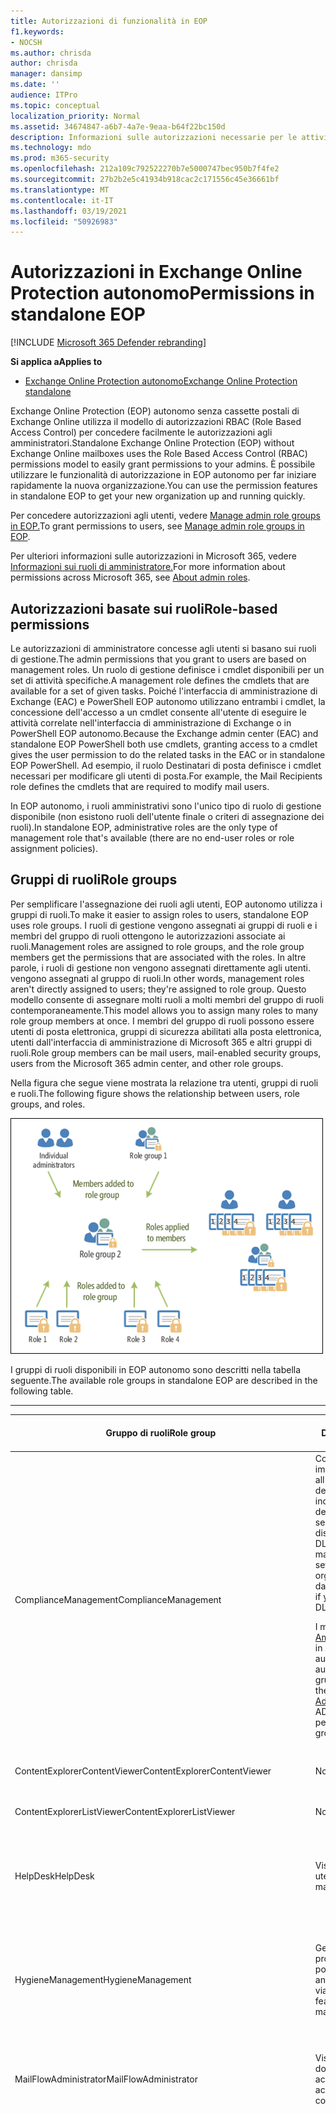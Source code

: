 ```yaml
---
title: Autorizzazioni di funzionalità in EOP
f1.keywords:
- NOCSH
ms.author: chrisda
author: chrisda
manager: dansimp
ms.date: ''
audience: ITPro
ms.topic: conceptual
localization_priority: Normal
ms.assetid: 34674847-a6b7-4a7e-9eaa-b64f22bc150d
description: Informazioni sulle autorizzazioni necessarie per le attività in Exchange Online Protection autonomo
ms.technology: mdo
ms.prod: m365-security
ms.openlocfilehash: 212a109c792522270b7e5000747bec950b7f4fe2
ms.sourcegitcommit: 27b2b2e5c41934b918cac2c171556c45e36661bf
ms.translationtype: MT
ms.contentlocale: it-IT
ms.lasthandoff: 03/19/2021
ms.locfileid: "50926983"
---
```

# <a name="permissions-in-standalone-eop"></a><span data-ttu-id="bf0dd-103">Autorizzazioni in Exchange Online Protection autonomo</span><span class="sxs-lookup"><span data-stu-id="bf0dd-103">Permissions in standalone EOP</span></span>

[!INCLUDE [Microsoft 365 Defender rebranding](../includes/microsoft-defender-for-office.md)]

<span data-ttu-id="bf0dd-104">**Si applica a**</span><span class="sxs-lookup"><span data-stu-id="bf0dd-104">**Applies to**</span></span>
-  [<span data-ttu-id="bf0dd-105">Exchange Online Protection autonomo</span><span class="sxs-lookup"><span data-stu-id="bf0dd-105">Exchange Online Protection standalone</span></span>](exchange-online-protection-overview.md)

<span data-ttu-id="bf0dd-106">Exchange Online Protection (EOP) autonomo senza cassette postali di Exchange Online utilizza il modello di autorizzazioni RBAC (Role Based Access Control) per concedere facilmente le autorizzazioni agli amministratori.</span><span class="sxs-lookup"><span data-stu-id="bf0dd-106">Standalone Exchange Online Protection (EOP) without Exchange Online mailboxes uses the Role Based Access Control (RBAC) permissions model to easily grant permissions to your admins.</span></span> <span data-ttu-id="bf0dd-107">È possibile utilizzare le funzionalità di autorizzazione in EOP autonomo per far iniziare rapidamente la nuova organizzazione.</span><span class="sxs-lookup"><span data-stu-id="bf0dd-107">You can use the permission features in standalone EOP to get your new organization up and running quickly.</span></span>

<span data-ttu-id="bf0dd-108">Per concedere autorizzazioni agli utenti, vedere [Manage admin role groups in EOP.](manage-admin-role-group-permissions-in-eop.md)</span><span class="sxs-lookup"><span data-stu-id="bf0dd-108">To grant permissions to users, see [Manage admin role groups in EOP](manage-admin-role-group-permissions-in-eop.md).</span></span>

<span data-ttu-id="bf0dd-109">Per ulteriori informazioni sulle autorizzazioni in Microsoft 365, vedere [Informazioni sui ruoli di amministratore.](../../admin/add-users/about-admin-roles.md)</span><span class="sxs-lookup"><span data-stu-id="bf0dd-109">For more information about permissions across Microsoft 365, see [About admin roles](../../admin/add-users/about-admin-roles.md).</span></span>

## <a name="role-based-permissions"></a><span data-ttu-id="bf0dd-110">Autorizzazioni basate sui ruoli</span><span class="sxs-lookup"><span data-stu-id="bf0dd-110">Role-based permissions</span></span>

<span data-ttu-id="bf0dd-111">Le autorizzazioni di amministratore concesse agli utenti si basano sui ruoli di gestione.</span><span class="sxs-lookup"><span data-stu-id="bf0dd-111">The admin permissions that you grant to users are based on management roles.</span></span> <span data-ttu-id="bf0dd-112">Un ruolo di gestione definisce i cmdlet disponibili per un set di attività specifiche.</span><span class="sxs-lookup"><span data-stu-id="bf0dd-112">A management role defines the cmdlets that are available for a set of given tasks.</span></span> <span data-ttu-id="bf0dd-113">Poiché l'interfaccia di amministrazione di Exchange (EAC) e PowerShell EOP autonomo utilizzano entrambi i cmdlet, la concessione dell'accesso a un cmdlet consente all'utente di eseguire le attività correlate nell'interfaccia di amministrazione di Exchange o in PowerShell EOP autonomo.</span><span class="sxs-lookup"><span data-stu-id="bf0dd-113">Because the Exchange admin center (EAC) and standalone EOP PowerShell both use cmdlets, granting access to a cmdlet gives the user permission to do the related tasks in the EAC or in standalone EOP PowerShell.</span></span> <span data-ttu-id="bf0dd-114">Ad esempio, il ruolo Destinatari di posta definisce i cmdlet necessari per modificare gli utenti di posta.</span><span class="sxs-lookup"><span data-stu-id="bf0dd-114">For example, the Mail Recipients role defines the cmdlets that are required to modify mail users.</span></span>

<span data-ttu-id="bf0dd-115">In EOP autonomo, i ruoli amministrativi sono l'unico tipo di ruolo di gestione disponibile (non esistono ruoli dell'utente finale o criteri di assegnazione dei ruoli).</span><span class="sxs-lookup"><span data-stu-id="bf0dd-115">In standalone EOP, administrative roles are the only type of management role that's available (there are no end-user roles or role assignment policies).</span></span>

## <a name="role-groups"></a><span data-ttu-id="bf0dd-116">Gruppi di ruoli</span><span class="sxs-lookup"><span data-stu-id="bf0dd-116">Role groups</span></span>

<span data-ttu-id="bf0dd-117">Per semplificare l'assegnazione dei ruoli agli utenti, EOP autonomo utilizza i gruppi di ruoli.</span><span class="sxs-lookup"><span data-stu-id="bf0dd-117">To make it easier to assign roles to users, standalone EOP uses role groups.</span></span> <span data-ttu-id="bf0dd-118">I ruoli di gestione vengono assegnati ai gruppi di ruoli e i membri del gruppo di ruoli ottengono le autorizzazioni associate ai ruoli.</span><span class="sxs-lookup"><span data-stu-id="bf0dd-118">Management roles are assigned to role groups, and the role group members get the permissions that are associated with the roles.</span></span> <span data-ttu-id="bf0dd-119">In altre parole, i ruoli di gestione non vengono assegnati direttamente agli utenti. vengono assegnati al gruppo di ruoli.</span><span class="sxs-lookup"><span data-stu-id="bf0dd-119">In other words, management roles aren't directly assigned to users; they're assigned to role group.</span></span> <span data-ttu-id="bf0dd-120">Questo modello consente di assegnare molti ruoli a molti membri del gruppo di ruoli contemporaneamente.</span><span class="sxs-lookup"><span data-stu-id="bf0dd-120">This model allows you to assign many roles to many role group members at once.</span></span> <span data-ttu-id="bf0dd-121">I membri del gruppo di ruoli possono essere utenti di posta elettronica, gruppi di sicurezza abilitati alla posta elettronica, utenti dall'interfaccia di amministrazione di Microsoft 365 e altri gruppi di ruoli.</span><span class="sxs-lookup"><span data-stu-id="bf0dd-121">Role group members can be mail users, mail-enabled security groups, users from the Microsoft 365 admin center, and other role groups.</span></span>

<span data-ttu-id="bf0dd-122">Nella figura che segue viene mostrata la relazione tra utenti, gruppi di ruoli e ruoli.</span><span class="sxs-lookup"><span data-stu-id="bf0dd-122">The following figure shows the relationship between users, role groups, and roles.</span></span>

![Ruolo, gruppo di ruoli e relazione dei membri](../../media/ITPro_Security_RBAC_EXO_SimplifiedRoleGroupRelationship.png)

<span data-ttu-id="bf0dd-124">I gruppi di ruoli disponibili in EOP autonomo sono descritti nella tabella seguente.</span><span class="sxs-lookup"><span data-stu-id="bf0dd-124">The available role groups in standalone EOP are described in the following table.</span></span>

****

|<span data-ttu-id="bf0dd-125">Gruppo di ruoli</span><span class="sxs-lookup"><span data-stu-id="bf0dd-125">Role group</span></span>|<span data-ttu-id="bf0dd-126">Descrizione</span><span class="sxs-lookup"><span data-stu-id="bf0dd-126">Description</span></span>|<span data-ttu-id="bf0dd-127">Ruoli predefiniti assegnati</span><span class="sxs-lookup"><span data-stu-id="bf0dd-127">Default roles assigned</span></span>|
|---|---|---|
|<span data-ttu-id="bf0dd-128">ComplianceManagement</span><span class="sxs-lookup"><span data-stu-id="bf0dd-128">ComplianceManagement</span></span>|<span data-ttu-id="bf0dd-129">Configurare e gestire le impostazioni di conformità all'interno dell'organizzazione, inclusa la prevenzione della perdita dei dati (DLP) se la sottoscrizione dispone di funzionalità DLP.</span><span class="sxs-lookup"><span data-stu-id="bf0dd-129">Configure and manage compliance settings within the organization, including data loss prevention (DLP) if your subscription has DLP capabilities.</span></span> <p> <span data-ttu-id="bf0dd-130">I membri del [ruolo Amministratore conformità](/azure/active-directory/users-groups-roles/directory-assign-admin-roles#compliance-administrator) in Azure AD ottengono automaticamente le autorizzazioni di questo gruppo di ruoli.</span><span class="sxs-lookup"><span data-stu-id="bf0dd-130">Members of the [Compliance Administrator](/azure/active-directory/users-groups-roles/directory-assign-admin-roles#compliance-administrator) role in Azure AD automatically get the permissions of this role group.</span></span>|<span data-ttu-id="bf0dd-131">Registri di controllo</span><span class="sxs-lookup"><span data-stu-id="bf0dd-131">Audit Logs</span></span> <p> <span data-ttu-id="bf0dd-132">Amministrazione conformità</span><span class="sxs-lookup"><span data-stu-id="bf0dd-132">Compliance Administration</span></span> <p> <span data-ttu-id="bf0dd-133">Information Rights Management</span><span class="sxs-lookup"><span data-stu-id="bf0dd-133">Information Rights Management</span></span> <p> <span data-ttu-id="bf0dd-134">Gestione della conservazione</span><span class="sxs-lookup"><span data-stu-id="bf0dd-134">Retention Management</span></span> <p> <span data-ttu-id="bf0dd-135">View-Only di controllo</span><span class="sxs-lookup"><span data-stu-id="bf0dd-135">View-Only Audit Logs</span></span> <p> <span data-ttu-id="bf0dd-136">Configurazione solo visualizzazione</span><span class="sxs-lookup"><span data-stu-id="bf0dd-136">View-Only Configuration</span></span> <p> <span data-ttu-id="bf0dd-137">Destinatari solo visualizzazione</span><span class="sxs-lookup"><span data-stu-id="bf0dd-137">View-Only Recipients</span></span>|
|<span data-ttu-id="bf0dd-138">ContentExplorerContentViewer</span><span class="sxs-lookup"><span data-stu-id="bf0dd-138">ContentExplorerContentViewer</span></span>|<span data-ttu-id="bf0dd-139">Non utilizzata.</span><span class="sxs-lookup"><span data-stu-id="bf0dd-139">Not used.</span></span>|<span data-ttu-id="bf0dd-140">Visualizzatore contenuto classificazione dati</span><span class="sxs-lookup"><span data-stu-id="bf0dd-140">Data Classification Content Viewer</span></span>|
|<span data-ttu-id="bf0dd-141">ContentExplorerListViewer</span><span class="sxs-lookup"><span data-stu-id="bf0dd-141">ContentExplorerListViewer</span></span>|<span data-ttu-id="bf0dd-142">Non utilizzata.</span><span class="sxs-lookup"><span data-stu-id="bf0dd-142">Not used.</span></span>|<span data-ttu-id="bf0dd-143">Visualizzatore elenco classificazione dati</span><span class="sxs-lookup"><span data-stu-id="bf0dd-143">Data Classification List Viewer</span></span>|
|<span data-ttu-id="bf0dd-144">HelpDesk</span><span class="sxs-lookup"><span data-stu-id="bf0dd-144">HelpDesk</span></span>|<span data-ttu-id="bf0dd-145">Visualizzare e gestire gli utenti di posta.</span><span class="sxs-lookup"><span data-stu-id="bf0dd-145">View and manage mail users.</span></span>|<span data-ttu-id="bf0dd-146">Reimposta password</span><span class="sxs-lookup"><span data-stu-id="bf0dd-146">Reset Password</span></span> <p> <span data-ttu-id="bf0dd-147">Opzioni utente</span><span class="sxs-lookup"><span data-stu-id="bf0dd-147">User Options</span></span> <p> <span data-ttu-id="bf0dd-148">Destinatari solo visualizzazione</span><span class="sxs-lookup"><span data-stu-id="bf0dd-148">View-Only Recipients</span></span>|
|<span data-ttu-id="bf0dd-149">HygieneManagement</span><span class="sxs-lookup"><span data-stu-id="bf0dd-149">HygieneManagement</span></span>|<span data-ttu-id="bf0dd-150">Gestire le funzionalità di protezione (protezione da posta indesiderata, antimalware e così via).</span><span class="sxs-lookup"><span data-stu-id="bf0dd-150">Manage protection features (anti-spam, anti-malware, etc.).</span></span>|<span data-ttu-id="bf0dd-151">Igiene del trasporto</span><span class="sxs-lookup"><span data-stu-id="bf0dd-151">Transport Hygiene</span></span> <p> <span data-ttu-id="bf0dd-152">Configurazione solo visualizzazione</span><span class="sxs-lookup"><span data-stu-id="bf0dd-152">View-Only Configuration</span></span> <p> <span data-ttu-id="bf0dd-153">Destinatari solo visualizzazione</span><span class="sxs-lookup"><span data-stu-id="bf0dd-153">View-Only Recipients</span></span>|
|<span data-ttu-id="bf0dd-154">MailFlowAdministrator</span><span class="sxs-lookup"><span data-stu-id="bf0dd-154">MailFlowAdministrator</span></span>|<span data-ttu-id="bf0dd-155">Visualizzare e gestire i domini e i connettori accettati</span><span class="sxs-lookup"><span data-stu-id="bf0dd-155">View and manage accepted domains and connectors</span></span>|<span data-ttu-id="bf0dd-156">Domini remoti e accettati</span><span class="sxs-lookup"><span data-stu-id="bf0dd-156">Remote and Accepted Domains</span></span> <p> <span data-ttu-id="bf0dd-157">Destinatari solo visualizzazione</span><span class="sxs-lookup"><span data-stu-id="bf0dd-157">View-Only Recipients</span></span>|
|<span data-ttu-id="bf0dd-158">OrganizationManagement</span><span class="sxs-lookup"><span data-stu-id="bf0dd-158">OrganizationManagement</span></span>|<span data-ttu-id="bf0dd-159">Accesso dell'amministratore all'intera organizzazione e possibilità di eseguire quasi tutte le attività.</span><span class="sxs-lookup"><span data-stu-id="bf0dd-159">Admin access to the entire organization and the ability to perform almost any task.</span></span> <p> <span data-ttu-id="bf0dd-160">I membri del [ruolo Amministratore globale](/azure/active-directory/users-groups-roles/directory-assign-admin-roles#global-administrator--company-administrator) in Azure AD ottengono automaticamente le autorizzazioni di questo gruppo di ruoli.</span><span class="sxs-lookup"><span data-stu-id="bf0dd-160">Members of the [Global Administrator](/azure/active-directory/users-groups-roles/directory-assign-admin-roles#global-administrator--company-administrator) role in Azure AD automatically get the permissions of this role group.</span></span> <p> <span data-ttu-id="bf0dd-161">**Importante:** poiché il gruppo di ruoli OrganizationManagement è un ruolo potente, solo gli utenti che eseguono attività amministrative a livello di organizzazione devono essere membri di questo gruppo di ruoli.</span><span class="sxs-lookup"><span data-stu-id="bf0dd-161">**Important**: Because the OrganizationManagement role group is a powerful role, only users that perform organizational-level administrative tasks should be members of this role group.</span></span>|<span data-ttu-id="bf0dd-162">AntiMalware</span><span class="sxs-lookup"><span data-stu-id="bf0dd-162">AntiMalware</span></span> <p> <span data-ttu-id="bf0dd-163">AntiSpam</span><span class="sxs-lookup"><span data-stu-id="bf0dd-163">AntiSpam</span></span> <p> <span data-ttu-id="bf0dd-164">Registri di controllo</span><span class="sxs-lookup"><span data-stu-id="bf0dd-164">Audit Logs</span></span> <p> <span data-ttu-id="bf0dd-165">Amministratore conformità</span><span class="sxs-lookup"><span data-stu-id="bf0dd-165">Compliance Administrator</span></span> <p> <span data-ttu-id="bf0dd-166">Gruppi di distribuzione</span><span class="sxs-lookup"><span data-stu-id="bf0dd-166">Distribution Groups</span></span> <p> <span data-ttu-id="bf0dd-167">Information Rights Management</span><span class="sxs-lookup"><span data-stu-id="bf0dd-167">Information Rights Management</span></span> <p> <span data-ttu-id="bf0dd-168">Creazione destinatario di posta</span><span class="sxs-lookup"><span data-stu-id="bf0dd-168">Mail Recipient Creation</span></span> <p> <span data-ttu-id="bf0dd-169">Destinatari di posta</span><span class="sxs-lookup"><span data-stu-id="bf0dd-169">Mail Recipients</span></span> <p> <span data-ttu-id="bf0dd-170">Verifica dei messaggi</span><span class="sxs-lookup"><span data-stu-id="bf0dd-170">Message Tracking</span></span> <p> <span data-ttu-id="bf0dd-171">Migrazione</span><span class="sxs-lookup"><span data-stu-id="bf0dd-171">Migration</span></span> <p> <span data-ttu-id="bf0dd-172">Organizzazione Accesso client</span><span class="sxs-lookup"><span data-stu-id="bf0dd-172">Organization Client Access</span></span> <p> <span data-ttu-id="bf0dd-173">Configurazione organizzazione</span><span class="sxs-lookup"><span data-stu-id="bf0dd-173">Organization Configuration</span></span> <p> <span data-ttu-id="bf0dd-174">Impostazioni di trasporto organizzazione</span><span class="sxs-lookup"><span data-stu-id="bf0dd-174">Organization Transport Settings</span></span> <p> <span data-ttu-id="bf0dd-175">Quarantena</span><span class="sxs-lookup"><span data-stu-id="bf0dd-175">Quarantine</span></span> <p> <span data-ttu-id="bf0dd-176">Criteri del destinatario</span><span class="sxs-lookup"><span data-stu-id="bf0dd-176">Recipient Policies</span></span> <p> <span data-ttu-id="bf0dd-177">Domini remoti e accettati</span><span class="sxs-lookup"><span data-stu-id="bf0dd-177">Remote and Accepted Domains</span></span> <p> <span data-ttu-id="bf0dd-178">Reimposta password</span><span class="sxs-lookup"><span data-stu-id="bf0dd-178">Reset Password</span></span> <p> <span data-ttu-id="bf0dd-179">Gestione della conservazione</span><span class="sxs-lookup"><span data-stu-id="bf0dd-179">Retention Management</span></span> <p> <span data-ttu-id="bf0dd-180">Gestione ruoli</span><span class="sxs-lookup"><span data-stu-id="bf0dd-180">Role Management</span></span> <p> <span data-ttu-id="bf0dd-181">Amministratore della sicurezza</span><span class="sxs-lookup"><span data-stu-id="bf0dd-181">Security Administrator</span></span> <p> <span data-ttu-id="bf0dd-182">Creazione e appartenenza a gruppi di sicurezza</span><span class="sxs-lookup"><span data-stu-id="bf0dd-182">Security Group Creation and Membership</span></span> <p> <span data-ttu-id="bf0dd-183">Ruolo con autorizzazioni di lettura per la sicurezza</span><span class="sxs-lookup"><span data-stu-id="bf0dd-183">Security Reader</span></span> <p> <span data-ttu-id="bf0dd-184">Amministratore etichette di riservatezza</span><span class="sxs-lookup"><span data-stu-id="bf0dd-184">Sensitivity Label Administrator</span></span> <p> <span data-ttu-id="bf0dd-185">Supervisione</span><span class="sxs-lookup"><span data-stu-id="bf0dd-185">Supervision</span></span> <p> <span data-ttu-id="bf0dd-186">Igiene del trasporto</span><span class="sxs-lookup"><span data-stu-id="bf0dd-186">Transport Hygiene</span></span> <p> <span data-ttu-id="bf0dd-187">Regole di trasporto</span><span class="sxs-lookup"><span data-stu-id="bf0dd-187">Transport Rules</span></span> <p> <span data-ttu-id="bf0dd-188">Opzioni utente</span><span class="sxs-lookup"><span data-stu-id="bf0dd-188">User Options</span></span> <p> <span data-ttu-id="bf0dd-189">View-Only AntiMalware</span><span class="sxs-lookup"><span data-stu-id="bf0dd-189">View-Only AntiMalware</span></span> <p> <span data-ttu-id="bf0dd-190">View-Only AntiSpam</span><span class="sxs-lookup"><span data-stu-id="bf0dd-190">View-Only AntiSpam</span></span> <p> <span data-ttu-id="bf0dd-191">View-Only di controllo</span><span class="sxs-lookup"><span data-stu-id="bf0dd-191">View-Only Audit Logs</span></span> <p> <span data-ttu-id="bf0dd-192">Configurazione solo visualizzazione</span><span class="sxs-lookup"><span data-stu-id="bf0dd-192">View-Only Configuration</span></span> <p> <span data-ttu-id="bf0dd-193">View-Only quarantena</span><span class="sxs-lookup"><span data-stu-id="bf0dd-193">View-Only Quarantine</span></span> <p> <span data-ttu-id="bf0dd-194">Destinatari solo visualizzazione</span><span class="sxs-lookup"><span data-stu-id="bf0dd-194">View-Only Recipients</span></span> <p> <span data-ttu-id="bf0dd-195">View-Only Threat Intelligence</span><span class="sxs-lookup"><span data-stu-id="bf0dd-195">View-Only Threat Intelligence</span></span>|
|<span data-ttu-id="bf0dd-196">QuarantineAdministrator</span><span class="sxs-lookup"><span data-stu-id="bf0dd-196">QuarantineAdministrator</span></span>|<span data-ttu-id="bf0dd-197">Gestire i messaggi in quarantena per tutti i destinatari.</span><span class="sxs-lookup"><span data-stu-id="bf0dd-197">Manage quarantined messages for all recipients.</span></span>|<span data-ttu-id="bf0dd-198">Quarantena</span><span class="sxs-lookup"><span data-stu-id="bf0dd-198">Quarantine</span></span>|
|<span data-ttu-id="bf0dd-199">RecipientManagement</span><span class="sxs-lookup"><span data-stu-id="bf0dd-199">RecipientManagement</span></span>|<span data-ttu-id="bf0dd-200">Creare, gestire e rimuovere oggetti destinatario nell'organizzazione.</span><span class="sxs-lookup"><span data-stu-id="bf0dd-200">Create, manage, and remove recipient objects in the organization.</span></span>|<span data-ttu-id="bf0dd-201">Gruppi di distribuzione</span><span class="sxs-lookup"><span data-stu-id="bf0dd-201">Distribution Groups</span></span> <p> <span data-ttu-id="bf0dd-202">Creazione destinatario di posta</span><span class="sxs-lookup"><span data-stu-id="bf0dd-202">Mail Recipient Creation</span></span> <p> <span data-ttu-id="bf0dd-203">Destinatari di posta</span><span class="sxs-lookup"><span data-stu-id="bf0dd-203">Mail Recipients</span></span> <p> <span data-ttu-id="bf0dd-204">Verifica dei messaggi</span><span class="sxs-lookup"><span data-stu-id="bf0dd-204">Message Tracking</span></span> <p> <span data-ttu-id="bf0dd-205">Migrazione</span><span class="sxs-lookup"><span data-stu-id="bf0dd-205">Migration</span></span> <p> <span data-ttu-id="bf0dd-206">Criteri del destinatario</span><span class="sxs-lookup"><span data-stu-id="bf0dd-206">Recipient Policies</span></span> <p> <span data-ttu-id="bf0dd-207">Reimposta password</span><span class="sxs-lookup"><span data-stu-id="bf0dd-207">Reset Password</span></span>|
|<span data-ttu-id="bf0dd-208">RecordsManagement</span><span class="sxs-lookup"><span data-stu-id="bf0dd-208">RecordsManagement</span></span>|<span data-ttu-id="bf0dd-209">Configurare le funzionalità di conformità, ad esempio tag dei criteri di conservazione, classificazioni dei messaggi e regole del flusso di posta (note anche come regole di trasporto).</span><span class="sxs-lookup"><span data-stu-id="bf0dd-209">Configure compliance features, such as retention policy tags, message classifications, and mail flow rules (also known as transport rules).</span></span>|<span data-ttu-id="bf0dd-210">Verifica dei messaggi</span><span class="sxs-lookup"><span data-stu-id="bf0dd-210">Message Tracking</span></span> <p> <span data-ttu-id="bf0dd-211">Gestione della conservazione</span><span class="sxs-lookup"><span data-stu-id="bf0dd-211">Retention Management</span></span> <p> <span data-ttu-id="bf0dd-212">Regole di trasporto</span><span class="sxs-lookup"><span data-stu-id="bf0dd-212">Transport Rules</span></span>|
|<span data-ttu-id="bf0dd-213">SecurityAdministrator</span><span class="sxs-lookup"><span data-stu-id="bf0dd-213">SecurityAdministrator</span></span>|<span data-ttu-id="bf0dd-214">Configurare tutti gli aspetti della protezione nell'organizzazione (protezione da posta indesiderata, antimalware, anti-spoofing, quarantena e così via).</span><span class="sxs-lookup"><span data-stu-id="bf0dd-214">Configure all aspects of protection in the organization (anti-spam, anti-malware, anti-spoofing, quarantine, etc.).</span></span> <p> <span data-ttu-id="bf0dd-215">I membri del [ruolo Amministratore sicurezza](/azure/active-directory/users-groups-roles/directory-assign-admin-roles#security-administrator) in Azure AD ottengono automaticamente le autorizzazioni di questo gruppo di ruoli.</span><span class="sxs-lookup"><span data-stu-id="bf0dd-215">Members of the [Security Administrator](/azure/active-directory/users-groups-roles/directory-assign-admin-roles#security-administrator) role in Azure AD automatically get the permissions of this role group.</span></span>|<span data-ttu-id="bf0dd-216">AntiMalware</span><span class="sxs-lookup"><span data-stu-id="bf0dd-216">AntiMalware</span></span> <p> <span data-ttu-id="bf0dd-217">AntiSpam</span><span class="sxs-lookup"><span data-stu-id="bf0dd-217">AntiSpam</span></span> <p> <span data-ttu-id="bf0dd-218">Registri di controllo</span><span class="sxs-lookup"><span data-stu-id="bf0dd-218">Audit Logs</span></span> <p> <span data-ttu-id="bf0dd-219">Quarantena</span><span class="sxs-lookup"><span data-stu-id="bf0dd-219">Quarantine</span></span> <p> <span data-ttu-id="bf0dd-220">Amministratore della sicurezza</span><span class="sxs-lookup"><span data-stu-id="bf0dd-220">Security Administrator</span></span> <p> <span data-ttu-id="bf0dd-221">Amministratore etichette di riservatezza</span><span class="sxs-lookup"><span data-stu-id="bf0dd-221">Sensitivity Label Administrator</span></span> <p> <span data-ttu-id="bf0dd-222">View-Only AntiMalware</span><span class="sxs-lookup"><span data-stu-id="bf0dd-222">View-Only AntiMalware</span></span> <p> <span data-ttu-id="bf0dd-223">View-Only AntiSpam</span><span class="sxs-lookup"><span data-stu-id="bf0dd-223">View-Only AntiSpam</span></span> <p> <span data-ttu-id="bf0dd-224">View-Only di controllo</span><span class="sxs-lookup"><span data-stu-id="bf0dd-224">View-Only Audit Logs</span></span> <p> <span data-ttu-id="bf0dd-225">View-Only quarantena</span><span class="sxs-lookup"><span data-stu-id="bf0dd-225">View-Only Quarantine</span></span> <p> <span data-ttu-id="bf0dd-226">View-Only Threat Intelligence</span><span class="sxs-lookup"><span data-stu-id="bf0dd-226">View-Only Threat Intelligence</span></span>|
|<span data-ttu-id="bf0dd-227">SecurityReader</span><span class="sxs-lookup"><span data-stu-id="bf0dd-227">SecurityReader</span></span>|<span data-ttu-id="bf0dd-228">Accesso di sola visualizzazione a tutti gli aspetti della protezione nell'organizzazione (protezione da posta indesiderata, antimalware, anti-spoofing, quarantena e così via).</span><span class="sxs-lookup"><span data-stu-id="bf0dd-228">View-only access to all aspects of protection in the organization (anti-spam, anti-malware, anti-spoofing, quarantine, etc.).</span></span> <p> <span data-ttu-id="bf0dd-229">I membri del [ruolo Security Reader](/azure/active-directory/users-groups-roles/directory-assign-admin-roles#security-reader) in Azure AD ottengono automaticamente le autorizzazioni di questo gruppo di ruoli.</span><span class="sxs-lookup"><span data-stu-id="bf0dd-229">Members of the [Security Reader](/azure/active-directory/users-groups-roles/directory-assign-admin-roles#security-reader) role in Azure AD automatically get the permissions of this role group.</span></span>|<span data-ttu-id="bf0dd-230">Ruolo con autorizzazioni di lettura per la sicurezza</span><span class="sxs-lookup"><span data-stu-id="bf0dd-230">Security Reader</span></span> <p> <span data-ttu-id="bf0dd-231">View-Only AntiMalware</span><span class="sxs-lookup"><span data-stu-id="bf0dd-231">View-Only AntiMalware</span></span> <p> <span data-ttu-id="bf0dd-232">View-Only AntiSpam</span><span class="sxs-lookup"><span data-stu-id="bf0dd-232">View-Only AntiSpam</span></span> <p> <span data-ttu-id="bf0dd-233">View-Only quarantena</span><span class="sxs-lookup"><span data-stu-id="bf0dd-233">View-Only Quarantine</span></span> <p> <span data-ttu-id="bf0dd-234">View-Only Threat Intelligence</span><span class="sxs-lookup"><span data-stu-id="bf0dd-234">View-Only Threat Intelligence</span></span>|
|<span data-ttu-id="bf0dd-235">TenantAdmins</span><span class="sxs-lookup"><span data-stu-id="bf0dd-235">TenantAdmins</span></span>|<span data-ttu-id="bf0dd-236">L'appartenenza a questo gruppo di ruoli viene sincronizzata tra i servizi e gestita centralmente.</span><span class="sxs-lookup"><span data-stu-id="bf0dd-236">Membership in this role group is synchronized across services and managed centrally.</span></span> <span data-ttu-id="bf0dd-237">Per impostazione predefinita, a questo gruppo di ruoli non viene assegnato alcun ruolo.</span><span class="sxs-lookup"><span data-stu-id="bf0dd-237">By default, this role group is not assigned any roles.</span></span> <span data-ttu-id="bf0dd-238">Tuttavia, sarà un membro del gruppo di ruoli Gestione organizzazione e erediterà tali autorizzazioni.</span><span class="sxs-lookup"><span data-stu-id="bf0dd-238">However, it will be a member of the Organization Management role group and will inherit those permissions.</span></span>|<span data-ttu-id="bf0dd-239">nessuno</span><span class="sxs-lookup"><span data-stu-id="bf0dd-239">none</span></span>|
|<span data-ttu-id="bf0dd-240">ViewOnlyOrganizationManagement</span><span class="sxs-lookup"><span data-stu-id="bf0dd-240">ViewOnlyOrganizationManagement</span></span>|<span data-ttu-id="bf0dd-241">Visualizzare gli oggetti destinatario, protezione e configurazione e le relative proprietà nell'organizzazione.</span><span class="sxs-lookup"><span data-stu-id="bf0dd-241">View recipient, protection, and configuration objects and their properties in the organization.</span></span>|<span data-ttu-id="bf0dd-242">Amministratore conformità</span><span class="sxs-lookup"><span data-stu-id="bf0dd-242">Compliance Administrator</span></span> <p> <span data-ttu-id="bf0dd-243">Amministratore della sicurezza</span><span class="sxs-lookup"><span data-stu-id="bf0dd-243">Security Administrator</span></span> <p> <span data-ttu-id="bf0dd-244">Ruolo con autorizzazioni di lettura per la sicurezza</span><span class="sxs-lookup"><span data-stu-id="bf0dd-244">Security Reader</span></span> <p> <span data-ttu-id="bf0dd-245">Amministratore etichette di riservatezza</span><span class="sxs-lookup"><span data-stu-id="bf0dd-245">Sensitivity Label Administrator</span></span> <p> <span data-ttu-id="bf0dd-246">Configurazione solo visualizzazione</span><span class="sxs-lookup"><span data-stu-id="bf0dd-246">View-Only Configuration</span></span> <p> <span data-ttu-id="bf0dd-247">Destinatari solo visualizzazione</span><span class="sxs-lookup"><span data-stu-id="bf0dd-247">View-Only Recipients</span></span>|
|

<span data-ttu-id="bf0dd-248">Se si lavora in un'organizzazione di piccole dimensioni con pochi amministratori, potrebbe essere necessario aggiungere tali utenti solo al gruppo di ruoli Gestione organizzazione e potrebbe non essere mai necessario utilizzare gli altri gruppi di ruoli.</span><span class="sxs-lookup"><span data-stu-id="bf0dd-248">If you work in a small organization that has only a few admins, you might need to add those users to the Organization Management role group only, and you may never need to use the other role groups.</span></span> <span data-ttu-id="bf0dd-249">Se si lavora in un'organizzazione di grandi dimensioni, potrebbero essere presenti amministratori che eseguono attività specifiche, ad esempio la configurazione dei destinatari.</span><span class="sxs-lookup"><span data-stu-id="bf0dd-249">If you work in a larger organization, you might have admins who perform specific tasks, such as recipient configuration.</span></span> <span data-ttu-id="bf0dd-250">In questi casi, è possibile aggiungere un amministratore al gruppo di ruoli Gestione destinatari e un altro amministratore al gruppo di ruoli Gestione organizzazione.</span><span class="sxs-lookup"><span data-stu-id="bf0dd-250">In those cases, you might add one admin to the Recipient Management role group, and another admin to the Organization Management role group.</span></span> <span data-ttu-id="bf0dd-251">Questi amministratori possono quindi gestire le aree specifiche, ma non diranno le autorizzazioni per gestire le aree di cui non sono responsabili.</span><span class="sxs-lookup"><span data-stu-id="bf0dd-251">Those admins can then manage their specific areas, but they won't have permissions to manage areas they're not responsible for.</span></span>

<span data-ttu-id="bf0dd-252">Se i gruppi di ruoli incorporati in Exchange Online non corrispondono alla mansione degli amministratori, è possibile creare gruppi di ruoli e aggiungervi i ruoli desiderati.</span><span class="sxs-lookup"><span data-stu-id="bf0dd-252">If the built-in role groups in Exchange Online don't match the job function of your administrators, you can create role groups and add roles to them.</span></span> <span data-ttu-id="bf0dd-253">Per ulteriori informazioni, vedere [Manage role groups in standalone EOP.](manage-admin-role-group-permissions-in-eop.md)</span><span class="sxs-lookup"><span data-stu-id="bf0dd-253">For more information, see [Manage role groups in standalone EOP](manage-admin-role-group-permissions-in-eop.md).</span></span>

## <a name="roles"></a><span data-ttu-id="bf0dd-254">Ruoli</span><span class="sxs-lookup"><span data-stu-id="bf0dd-254">Roles</span></span>

<span data-ttu-id="bf0dd-255">I ruoli predefiniti disponibili in EOP autonomo sono descritti nella tabella seguente.</span><span class="sxs-lookup"><span data-stu-id="bf0dd-255">The built-in roles that are available in standalone EOP are described in the following table.</span></span>

****

|<span data-ttu-id="bf0dd-256">Ruolo\*\*</span><span class="sxs-lookup"><span data-stu-id="bf0dd-256">Role\*\*</span></span>|<span data-ttu-id="bf0dd-257">Descrizione</span><span class="sxs-lookup"><span data-stu-id="bf0dd-257">Description</span></span>|<span data-ttu-id="bf0dd-258">Assegnazioni predefinite del gruppo di ruoli</span><span class="sxs-lookup"><span data-stu-id="bf0dd-258">Default role group assignments</span></span>|
|---|---|---|
|<span data-ttu-id="bf0dd-259">AntiMalware</span><span class="sxs-lookup"><span data-stu-id="bf0dd-259">AntiMalware</span></span>|<span data-ttu-id="bf0dd-260">Visualizzare e modificare la configurazione e i report per le funzionalità antimalware.</span><span class="sxs-lookup"><span data-stu-id="bf0dd-260">View and modify the configuration and reports for anti-malware features.</span></span>|<span data-ttu-id="bf0dd-261">OrganizationManagement</span><span class="sxs-lookup"><span data-stu-id="bf0dd-261">OrganizationManagement</span></span> <p> <span data-ttu-id="bf0dd-262">SecurityAdministrator</span><span class="sxs-lookup"><span data-stu-id="bf0dd-262">SecurityAdministrator</span></span>|
|<span data-ttu-id="bf0dd-263">AntiSpam</span><span class="sxs-lookup"><span data-stu-id="bf0dd-263">AntiSpam</span></span>|<span data-ttu-id="bf0dd-264">Visualizzare e modificare la configurazione e i report per le funzionalità di protezione da posta indesiderata.</span><span class="sxs-lookup"><span data-stu-id="bf0dd-264">View and modify the configuration and reports for anti-spam features.</span></span>|<span data-ttu-id="bf0dd-265">OrganizationManagement</span><span class="sxs-lookup"><span data-stu-id="bf0dd-265">OrganizationManagement</span></span> <p> <span data-ttu-id="bf0dd-266">SecurityAdministrator</span><span class="sxs-lookup"><span data-stu-id="bf0dd-266">SecurityAdministrator</span></span>|
|<span data-ttu-id="bf0dd-267">Registri di controllo</span><span class="sxs-lookup"><span data-stu-id="bf0dd-267">Audit Logs</span></span>|<span data-ttu-id="bf0dd-268">Cercare nel log di controllo dell'amministratore e visualizzare i risultati.</span><span class="sxs-lookup"><span data-stu-id="bf0dd-268">Search the administrator audit log and view the results.</span></span>|<span data-ttu-id="bf0dd-269">ComplianceManagement</span><span class="sxs-lookup"><span data-stu-id="bf0dd-269">ComplianceManagement</span></span> <p> <span data-ttu-id="bf0dd-270">OrganizationManagement</span><span class="sxs-lookup"><span data-stu-id="bf0dd-270">OrganizationManagement</span></span> <p> <span data-ttu-id="bf0dd-271">SecurityAdministrator</span><span class="sxs-lookup"><span data-stu-id="bf0dd-271">SecurityAdministrator</span></span>|
|<span data-ttu-id="bf0dd-272">Amministratore conformità<sup>\*</sup></span><span class="sxs-lookup"><span data-stu-id="bf0dd-272">Compliance Administrator<sup>\*</sup></span></span>||<span data-ttu-id="bf0dd-273">ComplianceManagement</span><span class="sxs-lookup"><span data-stu-id="bf0dd-273">ComplianceManagement</span></span> <p> <span data-ttu-id="bf0dd-274">OrganizationManagement</span><span class="sxs-lookup"><span data-stu-id="bf0dd-274">OrganizationManagement</span></span> <p> <span data-ttu-id="bf0dd-275">ViewOnlyOrganizationManagement</span><span class="sxs-lookup"><span data-stu-id="bf0dd-275">ViewOnlyOrganizationManagement</span></span>|
|<span data-ttu-id="bf0dd-276">Visualizzatore contenuto classificazione dati<sup>\*</sup></span><span class="sxs-lookup"><span data-stu-id="bf0dd-276">Data Classification Content Viewer<sup>\*</sup></span></span>||<span data-ttu-id="bf0dd-277">ContentExplorerContentViewer</span><span class="sxs-lookup"><span data-stu-id="bf0dd-277">ContentExplorerContentViewer</span></span>|
|<span data-ttu-id="bf0dd-278">Visualizzatore elenco classificazione dati<sup>\*</sup></span><span class="sxs-lookup"><span data-stu-id="bf0dd-278">Data Classification List Viewer<sup>\*</sup></span></span>||
|<span data-ttu-id="bf0dd-279">Gruppi di distribuzione</span><span class="sxs-lookup"><span data-stu-id="bf0dd-279">Distribution Groups</span></span>|<span data-ttu-id="bf0dd-280">Creare e gestire tutti i gruppi di distribuzione, i gruppi di sicurezza abilitati alla posta elettronica e i membri.</span><span class="sxs-lookup"><span data-stu-id="bf0dd-280">Create and manage all distribution groups, mail-enabled security groups, and members.</span></span>|<span data-ttu-id="bf0dd-281">OrganizationManagement</span><span class="sxs-lookup"><span data-stu-id="bf0dd-281">OrganizationManagement</span></span> <p> <span data-ttu-id="bf0dd-282">RecipientManagement</span><span class="sxs-lookup"><span data-stu-id="bf0dd-282">RecipientManagement</span></span>|
|<span data-ttu-id="bf0dd-283">Information Rights Management<sup>\*</sup></span><span class="sxs-lookup"><span data-stu-id="bf0dd-283">Information Rights Management<sup>\*</sup></span></span>||<span data-ttu-id="bf0dd-284">ComplianceManagement</span><span class="sxs-lookup"><span data-stu-id="bf0dd-284">ComplianceManagement</span></span> <p> <span data-ttu-id="bf0dd-285">OrganizationManagement</span><span class="sxs-lookup"><span data-stu-id="bf0dd-285">OrganizationManagement</span></span>|
|<span data-ttu-id="bf0dd-286">Creazione destinatario di posta</span><span class="sxs-lookup"><span data-stu-id="bf0dd-286">Mail Recipient Creation</span></span>|<span data-ttu-id="bf0dd-287">Creare e rimuovere utenti di posta.</span><span class="sxs-lookup"><span data-stu-id="bf0dd-287">Create and remove mail users.</span></span>|<span data-ttu-id="bf0dd-288">OrganizationManagement</span><span class="sxs-lookup"><span data-stu-id="bf0dd-288">OrganizationManagement</span></span> <p> <span data-ttu-id="bf0dd-289">RecipientManagement</span><span class="sxs-lookup"><span data-stu-id="bf0dd-289">RecipientManagement</span></span>|
|<span data-ttu-id="bf0dd-290">Mail Recipients</span><span class="sxs-lookup"><span data-stu-id="bf0dd-290">Mail Recipients</span></span>|<span data-ttu-id="bf0dd-291">Modificare gli utenti di posta elettronica esistenti.</span><span class="sxs-lookup"><span data-stu-id="bf0dd-291">Modify existing mail users.</span></span>|<span data-ttu-id="bf0dd-292">OrganizationManagement</span><span class="sxs-lookup"><span data-stu-id="bf0dd-292">OrganizationManagement</span></span> <p> <span data-ttu-id="bf0dd-293">RecipientManagement</span><span class="sxs-lookup"><span data-stu-id="bf0dd-293">RecipientManagement</span></span>|
|<span data-ttu-id="bf0dd-294">Verifica messaggi<sup>\*</sup></span><span class="sxs-lookup"><span data-stu-id="bf0dd-294">Message Tracking<sup>\*</sup></span></span>||<span data-ttu-id="bf0dd-295">OrganizationManagement</span><span class="sxs-lookup"><span data-stu-id="bf0dd-295">OrganizationManagement</span></span> <p> <span data-ttu-id="bf0dd-296">RecipientManagement</span><span class="sxs-lookup"><span data-stu-id="bf0dd-296">RecipientManagement</span></span> <p> <span data-ttu-id="bf0dd-297">Gestione record</span><span class="sxs-lookup"><span data-stu-id="bf0dd-297">Records Management</span></span>|
|<span data-ttu-id="bf0dd-298">Migrazione<sup>\*</sup></span><span class="sxs-lookup"><span data-stu-id="bf0dd-298">Migration<sup>\*</sup></span></span>||<span data-ttu-id="bf0dd-299">OrganizationManagement</span><span class="sxs-lookup"><span data-stu-id="bf0dd-299">OrganizationManagement</span></span> <p> <span data-ttu-id="bf0dd-300">RecipientManagement</span><span class="sxs-lookup"><span data-stu-id="bf0dd-300">RecipientManagement</span></span>|
|<span data-ttu-id="bf0dd-301">MyBaseOptions</span><span class="sxs-lookup"><span data-stu-id="bf0dd-301">MyBaseOptions</span></span>|<span data-ttu-id="bf0dd-302">Consente agli utenti di visualizzare i propri messaggi in quarantena.</span><span class="sxs-lookup"><span data-stu-id="bf0dd-302">Allows users to view their own quarantined messages.</span></span> <p> <span data-ttu-id="bf0dd-303">Questo ruolo viene assegnato automaticamente agli utenti e non è possibile assegnarlo manualmente.</span><span class="sxs-lookup"><span data-stu-id="bf0dd-303">This role is automatically assigned to users, and you can't assign it manually.</span></span>|<span data-ttu-id="bf0dd-304">nessuno</span><span class="sxs-lookup"><span data-stu-id="bf0dd-304">none</span></span>|
|<span data-ttu-id="bf0dd-305">Organizzazione Accesso client<sup>\*</sup></span><span class="sxs-lookup"><span data-stu-id="bf0dd-305">Organization Client Access<sup>\*</sup></span></span>||<span data-ttu-id="bf0dd-306">OrganizationManagement</span><span class="sxs-lookup"><span data-stu-id="bf0dd-306">OrganizationManagement</span></span>|
|<span data-ttu-id="bf0dd-307">Configurazione organizzazione</span><span class="sxs-lookup"><span data-stu-id="bf0dd-307">Organization Configuration</span></span>|<span data-ttu-id="bf0dd-308">Visualizzare i report.</span><span class="sxs-lookup"><span data-stu-id="bf0dd-308">View reports.</span></span>|<span data-ttu-id="bf0dd-309">OrganizationManagement</span><span class="sxs-lookup"><span data-stu-id="bf0dd-309">OrganizationManagement</span></span>|
|<span data-ttu-id="bf0dd-310">Impostazioni di trasporto organizzazione<sup>\*</sup></span><span class="sxs-lookup"><span data-stu-id="bf0dd-310">Organization Transport Settings<sup>\*</sup></span></span>||<span data-ttu-id="bf0dd-311">OrganizationManagement</span><span class="sxs-lookup"><span data-stu-id="bf0dd-311">OrganizationManagement</span></span>|
|<span data-ttu-id="bf0dd-312">Quarantena</span><span class="sxs-lookup"><span data-stu-id="bf0dd-312">Quarantine</span></span>|<span data-ttu-id="bf0dd-313">Gestire tutti i tipi di messaggi in quarantena per tutti i destinatari.</span><span class="sxs-lookup"><span data-stu-id="bf0dd-313">Manage all types of quarantined message for all recipients.</span></span>|<span data-ttu-id="bf0dd-314">OrganizationManagement</span><span class="sxs-lookup"><span data-stu-id="bf0dd-314">OrganizationManagement</span></span> <p> <span data-ttu-id="bf0dd-315">QuarantineAdministrator</span><span class="sxs-lookup"><span data-stu-id="bf0dd-315">QuarantineAdministrator</span></span> <p> <span data-ttu-id="bf0dd-316">SecurityAdministrator</span><span class="sxs-lookup"><span data-stu-id="bf0dd-316">SecurityAdministrator</span></span>|
|<span data-ttu-id="bf0dd-317">Criteri destinatario<sup>\*</sup></span><span class="sxs-lookup"><span data-stu-id="bf0dd-317">Recipient Policies<sup>\*</sup></span></span>||<span data-ttu-id="bf0dd-318">OrganizationManagement</span><span class="sxs-lookup"><span data-stu-id="bf0dd-318">OrganizationManagement</span></span> <p> <span data-ttu-id="bf0dd-319">RecipientManagement</span><span class="sxs-lookup"><span data-stu-id="bf0dd-319">RecipientManagement</span></span>|
|<span data-ttu-id="bf0dd-320">Domini remoti e accettati</span><span class="sxs-lookup"><span data-stu-id="bf0dd-320">Remote and Accepted Domains</span></span>|<span data-ttu-id="bf0dd-321">Gestire i domini remoti, i domini accettati e i connettori.</span><span class="sxs-lookup"><span data-stu-id="bf0dd-321">Manage remote domains, accepted domains, and connectors.</span></span>|<span data-ttu-id="bf0dd-322">MailFlowAdministrator</span><span class="sxs-lookup"><span data-stu-id="bf0dd-322">MailFlowAdministrator</span></span> <p> <span data-ttu-id="bf0dd-323">OrganizationManagement</span><span class="sxs-lookup"><span data-stu-id="bf0dd-323">OrganizationManagement</span></span>|
|<span data-ttu-id="bf0dd-324">Reimposta password<sup>\*</sup></span><span class="sxs-lookup"><span data-stu-id="bf0dd-324">Reset Password<sup>\*</sup></span></span>||<span data-ttu-id="bf0dd-325">HelpDesk</span><span class="sxs-lookup"><span data-stu-id="bf0dd-325">HelpDesk</span></span> <p> <span data-ttu-id="bf0dd-326">OrganizationManagement</span><span class="sxs-lookup"><span data-stu-id="bf0dd-326">OrganizationManagement</span></span> <p> <span data-ttu-id="bf0dd-327">RecipientManagement</span><span class="sxs-lookup"><span data-stu-id="bf0dd-327">RecipientManagement</span></span>|
|<span data-ttu-id="bf0dd-328">Gestione della conservazione<sup>\*</sup></span><span class="sxs-lookup"><span data-stu-id="bf0dd-328">Retention Management<sup>\*</sup></span></span>||<span data-ttu-id="bf0dd-329">ComplianceManagement</span><span class="sxs-lookup"><span data-stu-id="bf0dd-329">ComplianceManagement</span></span> <p> <span data-ttu-id="bf0dd-330">OrganizationManagement</span><span class="sxs-lookup"><span data-stu-id="bf0dd-330">OrganizationManagement</span></span> <p> <span data-ttu-id="bf0dd-331">RecordsManagement</span><span class="sxs-lookup"><span data-stu-id="bf0dd-331">RecordsManagement</span></span>|
|<span data-ttu-id="bf0dd-332">Gestione ruoli</span><span class="sxs-lookup"><span data-stu-id="bf0dd-332">Role Management</span></span>|<span data-ttu-id="bf0dd-333">Creare e gestire gruppi di ruoli.</span><span class="sxs-lookup"><span data-stu-id="bf0dd-333">Create and manage role groups.</span></span>|<span data-ttu-id="bf0dd-334">OrganizationManagement</span><span class="sxs-lookup"><span data-stu-id="bf0dd-334">OrganizationManagement</span></span>|
|<span data-ttu-id="bf0dd-335">Amministratore della sicurezza</span><span class="sxs-lookup"><span data-stu-id="bf0dd-335">Security Administrator</span></span>|<span data-ttu-id="bf0dd-336">Gestire la configurazione e i report per tutte le funzionalità di sicurezza e protezione.</span><span class="sxs-lookup"><span data-stu-id="bf0dd-336">Manage the configuration and reports for all security and protection features.</span></span>|<span data-ttu-id="bf0dd-337">OrganizationManagement</span><span class="sxs-lookup"><span data-stu-id="bf0dd-337">OrganizationManagement</span></span> <p> <span data-ttu-id="bf0dd-338">SecurityAdministrator</span><span class="sxs-lookup"><span data-stu-id="bf0dd-338">SecurityAdministrator</span></span> <p> <span data-ttu-id="bf0dd-339">ViewOnlyOrganizationManagement</span><span class="sxs-lookup"><span data-stu-id="bf0dd-339">ViewOnlyOrganizationManagement</span></span>|
|<span data-ttu-id="bf0dd-340">Creazione e appartenenza a gruppi di sicurezza</span><span class="sxs-lookup"><span data-stu-id="bf0dd-340">Security Group Creation and Membership</span></span>|<span data-ttu-id="bf0dd-341">Creare e gestire gruppi di sicurezza abilitati alla posta elettronica.</span><span class="sxs-lookup"><span data-stu-id="bf0dd-341">Create and manage mail-enabled security groups.</span></span>|<span data-ttu-id="bf0dd-342">OrganizationManagement</span><span class="sxs-lookup"><span data-stu-id="bf0dd-342">OrganizationManagement</span></span>|
|<span data-ttu-id="bf0dd-343">Ruolo con autorizzazioni di lettura per la sicurezza</span><span class="sxs-lookup"><span data-stu-id="bf0dd-343">Security Reader</span></span>|<span data-ttu-id="bf0dd-344">Visualizzare la configurazione e i report per le funzionalità di sicurezza e protezione.</span><span class="sxs-lookup"><span data-stu-id="bf0dd-344">View the configuration and reports for security and protection features.</span></span>|<span data-ttu-id="bf0dd-345">Gestione organizzazione</span><span class="sxs-lookup"><span data-stu-id="bf0dd-345">Organization Management</span></span> <p> <span data-ttu-id="bf0dd-346">SecurityReader</span><span class="sxs-lookup"><span data-stu-id="bf0dd-346">SecurityReader</span></span> <p> <span data-ttu-id="bf0dd-347">ViewOnlyOrganizationManagement</span><span class="sxs-lookup"><span data-stu-id="bf0dd-347">ViewOnlyOrganizationManagement</span></span>|
|<span data-ttu-id="bf0dd-348">Amministratore etichette di riservatezza<sup>\*</sup></span><span class="sxs-lookup"><span data-stu-id="bf0dd-348">Sensitivity Label Administrator<sup>\*</sup></span></span>||<span data-ttu-id="bf0dd-349">OrganizationManagement</span><span class="sxs-lookup"><span data-stu-id="bf0dd-349">OrganizationManagement</span></span> <p> <span data-ttu-id="bf0dd-350">SecurityAdministrator</span><span class="sxs-lookup"><span data-stu-id="bf0dd-350">SecurityAdministrator</span></span> <p> <span data-ttu-id="bf0dd-351">ViewOnlyOrganizationManagement</span><span class="sxs-lookup"><span data-stu-id="bf0dd-351">ViewOnlyOrganizationManagement</span></span>|
|<span data-ttu-id="bf0dd-352">Supervisione<sup>\*</sup></span><span class="sxs-lookup"><span data-stu-id="bf0dd-352">Supervision<sup>\*</sup></span></span>||<span data-ttu-id="bf0dd-353">OrganizationManagement</span><span class="sxs-lookup"><span data-stu-id="bf0dd-353">OrganizationManagement</span></span>|
|<span data-ttu-id="bf0dd-354">Igiene del trasporto</span><span class="sxs-lookup"><span data-stu-id="bf0dd-354">Transport Hygiene</span></span>|<span data-ttu-id="bf0dd-355">Gestire le funzionalità di protezione da posta indesiderata, antimalware e anti-spoofing.</span><span class="sxs-lookup"><span data-stu-id="bf0dd-355">Manage anti-malware, anti-spam features, and anti-spoofing features.</span></span>|<span data-ttu-id="bf0dd-356">HygieneManagement</span><span class="sxs-lookup"><span data-stu-id="bf0dd-356">HygieneManagement</span></span> <p> <span data-ttu-id="bf0dd-357">OrganizationManagement</span><span class="sxs-lookup"><span data-stu-id="bf0dd-357">OrganizationManagement</span></span>|
|<span data-ttu-id="bf0dd-358">Regole di trasporto</span><span class="sxs-lookup"><span data-stu-id="bf0dd-358">Transport Rules</span></span>|<span data-ttu-id="bf0dd-359">Creare e gestire regole del flusso di posta (note anche come regole di trasporto).</span><span class="sxs-lookup"><span data-stu-id="bf0dd-359">Create and manage mail flow rules (also known as transport rules).</span></span>|<span data-ttu-id="bf0dd-360">OrganizationManagement</span><span class="sxs-lookup"><span data-stu-id="bf0dd-360">OrganizationManagement</span></span> <p> <span data-ttu-id="bf0dd-361">RecordsManagement</span><span class="sxs-lookup"><span data-stu-id="bf0dd-361">RecordsManagement</span></span>|
|<span data-ttu-id="bf0dd-362">Opzioni utente</span><span class="sxs-lookup"><span data-stu-id="bf0dd-362">User Options</span></span>|<span data-ttu-id="bf0dd-363">Modificare gli utenti di posta elettronica esistenti.</span><span class="sxs-lookup"><span data-stu-id="bf0dd-363">Modify existing mail users.</span></span>|<span data-ttu-id="bf0dd-364">HelpDesk</span><span class="sxs-lookup"><span data-stu-id="bf0dd-364">HelpDesk</span></span> <p> <span data-ttu-id="bf0dd-365">OrganizationManagement</span><span class="sxs-lookup"><span data-stu-id="bf0dd-365">OrganizationManagement</span></span>|
|<span data-ttu-id="bf0dd-366">View-Only AntiMalware</span><span class="sxs-lookup"><span data-stu-id="bf0dd-366">View-Only AntiMalware</span></span>|<span data-ttu-id="bf0dd-367">Visualizzare la configurazione e i report per le funzionalità antimalware.</span><span class="sxs-lookup"><span data-stu-id="bf0dd-367">View the configuration and reports for anti-malware features.</span></span>|<span data-ttu-id="bf0dd-368">OrganizationManagement</span><span class="sxs-lookup"><span data-stu-id="bf0dd-368">OrganizationManagement</span></span> <p> <span data-ttu-id="bf0dd-369">SecurityAdministrator</span><span class="sxs-lookup"><span data-stu-id="bf0dd-369">SecurityAdministrator</span></span> <p> <span data-ttu-id="bf0dd-370">SecurityReader</span><span class="sxs-lookup"><span data-stu-id="bf0dd-370">SecurityReader</span></span>|
|<span data-ttu-id="bf0dd-371">View-Only AntiSpam</span><span class="sxs-lookup"><span data-stu-id="bf0dd-371">View-Only AntiSpam</span></span>|<span data-ttu-id="bf0dd-372">Visualizzare la configurazione e i report per le funzionalità di protezione da posta indesiderata.</span><span class="sxs-lookup"><span data-stu-id="bf0dd-372">View the configuration and reports for anti-spam features.</span></span>|<span data-ttu-id="bf0dd-373">OrganizationManagement</span><span class="sxs-lookup"><span data-stu-id="bf0dd-373">OrganizationManagement</span></span> <p> <span data-ttu-id="bf0dd-374">SecurityAdministrator</span><span class="sxs-lookup"><span data-stu-id="bf0dd-374">SecurityAdministrator</span></span> <p> <span data-ttu-id="bf0dd-375">SecurityReader</span><span class="sxs-lookup"><span data-stu-id="bf0dd-375">SecurityReader</span></span>|
|<span data-ttu-id="bf0dd-376">View-Only di controllo</span><span class="sxs-lookup"><span data-stu-id="bf0dd-376">View-Only Audit Logs</span></span>|<span data-ttu-id="bf0dd-377">Cercare nel log di controllo dell'amministratore e visualizzare i risultati.</span><span class="sxs-lookup"><span data-stu-id="bf0dd-377">Search the administrator audit log and view the results.</span></span>|<span data-ttu-id="bf0dd-378">ComplianceManagement</span><span class="sxs-lookup"><span data-stu-id="bf0dd-378">ComplianceManagement</span></span> <p> <span data-ttu-id="bf0dd-379">OrganizationManagement</span><span class="sxs-lookup"><span data-stu-id="bf0dd-379">OrganizationManagement</span></span> <p> <span data-ttu-id="bf0dd-380">SecurityAdministrator</span><span class="sxs-lookup"><span data-stu-id="bf0dd-380">SecurityAdministrator</span></span>|
|<span data-ttu-id="bf0dd-381">Configurazione solo visualizzazione</span><span class="sxs-lookup"><span data-stu-id="bf0dd-381">View-Only Configuration</span></span>|<span data-ttu-id="bf0dd-382">Visualizzare tutte le impostazioni del flusso di posta (non destinatario) dell'organizzazione.</span><span class="sxs-lookup"><span data-stu-id="bf0dd-382">View all of the organization and mail flow (non-recipient) settings in the organization.</span></span>|<span data-ttu-id="bf0dd-383">ComplianceManagement</span><span class="sxs-lookup"><span data-stu-id="bf0dd-383">ComplianceManagement</span></span> <p> <span data-ttu-id="bf0dd-384">HygieneManagement</span><span class="sxs-lookup"><span data-stu-id="bf0dd-384">HygieneManagement</span></span> <p> <span data-ttu-id="bf0dd-385">OrganizationManagement</span><span class="sxs-lookup"><span data-stu-id="bf0dd-385">OrganizationManagement</span></span> <p> <span data-ttu-id="bf0dd-386">ViewOnlyOrganizationManagement</span><span class="sxs-lookup"><span data-stu-id="bf0dd-386">ViewOnlyOrganizationManagement</span></span>|
|<span data-ttu-id="bf0dd-387">View-Only quarantena</span><span class="sxs-lookup"><span data-stu-id="bf0dd-387">View-Only Quarantine</span></span>|<span data-ttu-id="bf0dd-388">Visualizzare tutti i messaggi in quarantena per tutti i destinatari.</span><span class="sxs-lookup"><span data-stu-id="bf0dd-388">View all quarantined messages for all recipients.</span></span>|<span data-ttu-id="bf0dd-389">OrganizationManagement</span><span class="sxs-lookup"><span data-stu-id="bf0dd-389">OrganizationManagement</span></span> <p> <span data-ttu-id="bf0dd-390">SecurityAdministrator</span><span class="sxs-lookup"><span data-stu-id="bf0dd-390">SecurityAdministrator</span></span> <p> <span data-ttu-id="bf0dd-391">SecurityReader</span><span class="sxs-lookup"><span data-stu-id="bf0dd-391">SecurityReader</span></span>|
|<span data-ttu-id="bf0dd-392">Destinatari solo visualizzazione</span><span class="sxs-lookup"><span data-stu-id="bf0dd-392">View-Only Recipients</span></span>|<span data-ttu-id="bf0dd-393">Visualizzare le proprietà del destinatario ed eseguire la traccia dei messaggi.</span><span class="sxs-lookup"><span data-stu-id="bf0dd-393">View recipient properties and run message trace.</span></span>|<span data-ttu-id="bf0dd-394">ComplianceManagement</span><span class="sxs-lookup"><span data-stu-id="bf0dd-394">ComplianceManagement</span></span> <p> <span data-ttu-id="bf0dd-395">HelpDesk</span><span class="sxs-lookup"><span data-stu-id="bf0dd-395">HelpDesk</span></span> <p> <span data-ttu-id="bf0dd-396">HygieneManagement</span><span class="sxs-lookup"><span data-stu-id="bf0dd-396">HygieneManagement</span></span> <p> <span data-ttu-id="bf0dd-397">MailFlowAdministrator</span><span class="sxs-lookup"><span data-stu-id="bf0dd-397">MailFlowAdministrator</span></span> <p>  <span data-ttu-id="bf0dd-398">OrganizationManagement</span><span class="sxs-lookup"><span data-stu-id="bf0dd-398">OrganizationManagement</span></span> <p> <span data-ttu-id="bf0dd-399">ViewOnlyOrganizationManagement</span><span class="sxs-lookup"><span data-stu-id="bf0dd-399">ViewOnlyOrganizationManagement</span></span>|
|<span data-ttu-id="bf0dd-400">View-Only Threat Intelligence<sup>\*</sup></span><span class="sxs-lookup"><span data-stu-id="bf0dd-400">View-Only Threat Intelligence<sup>\*</sup></span></span>||<span data-ttu-id="bf0dd-401">OrganizationManagement</span><span class="sxs-lookup"><span data-stu-id="bf0dd-401">OrganizationManagement</span></span> <p> <span data-ttu-id="bf0dd-402">SecurityAdministrator</span><span class="sxs-lookup"><span data-stu-id="bf0dd-402">SecurityAdministrator</span></span> <p> <span data-ttu-id="bf0dd-403">SecurityReader</span><span class="sxs-lookup"><span data-stu-id="bf0dd-403">SecurityReader</span></span>|
|

<span data-ttu-id="bf0dd-404"><sup>\*</sup> Anche se questo ruolo è disponibile, fondamentalmente non fa nulla di utile in EOP autonomo.</span><span class="sxs-lookup"><span data-stu-id="bf0dd-404"><sup>\*</sup> Although this role is available, it basically does nothing useful in standalone EOP.</span></span>

## <a name="microsoft-365-permissions-in-standalone-eop"></a><span data-ttu-id="bf0dd-405">Autorizzazioni di Microsoft 365 in EOP autonomo</span><span class="sxs-lookup"><span data-stu-id="bf0dd-405">Microsoft 365 permissions in standalone EOP</span></span>

<span data-ttu-id="bf0dd-406">Quando si crea un utente nell'interfaccia di amministrazione di Microsoft 365, è possibile scegliere se assegnare all'utente vari ruoli amministrativi, ad esempio Amministratore globale, Amministratore del servizio, Amministratore password e così via.</span><span class="sxs-lookup"><span data-stu-id="bf0dd-406">When you create a user in the Microsoft 365 admin center, you can choose whether to assign various administrative roles, such as Global admin, Service admin, Password admin, and so on, to the user.</span></span> <span data-ttu-id="bf0dd-407">Alcuni ruoli di Microsoft 365, ma non tutti, concedono all'utente le autorizzazioni amministrative in EOP.</span><span class="sxs-lookup"><span data-stu-id="bf0dd-407">Some, but not all, Microsoft 365 roles grant the user administrative permissions in EOP.</span></span>

> [!NOTE]
> <span data-ttu-id="bf0dd-408">L'account utilizzato per creare l'organizzazione EOP autonoma viene assegnato automaticamente al ruolo amministratore globale.</span><span class="sxs-lookup"><span data-stu-id="bf0dd-408">The account you used to create your standalone EOP organization is automatically assigned to the Global admin role.</span></span>

<span data-ttu-id="bf0dd-409">Nella tabella seguente sono elencati i ruoli di Microsoft 365 e i gruppi di ruoli EOP autonomi a cui corrispondono.</span><span class="sxs-lookup"><span data-stu-id="bf0dd-409">The following table lists the Microsoft 365 roles and the standalone EOP role groups that they correspond to.</span></span> <span data-ttu-id="bf0dd-410">Per ulteriori informazioni su questi ruoli, vedere [Informazioni sui ruoli di amministratore.](../../admin/add-users/about-admin-roles.md)</span><span class="sxs-lookup"><span data-stu-id="bf0dd-410">For more information about these roles, see [About admin roles](../../admin/add-users/about-admin-roles.md).</span></span>

****

|<span data-ttu-id="bf0dd-411">Ruolo di Microsoft 365</span><span class="sxs-lookup"><span data-stu-id="bf0dd-411">Microsoft 365 role</span></span>|<span data-ttu-id="bf0dd-412">Gruppo di ruoli EOP</span><span class="sxs-lookup"><span data-stu-id="bf0dd-412">EOP role group</span></span>|
|---|---|
|<span data-ttu-id="bf0dd-413">Amministratore di Exchange</span><span class="sxs-lookup"><span data-stu-id="bf0dd-413">Exchange admin</span></span>|<span data-ttu-id="bf0dd-414">OrganizationManagement</span><span class="sxs-lookup"><span data-stu-id="bf0dd-414">OrganizationManagement</span></span>|
|<span data-ttu-id="bf0dd-415">Amministratore globale</span><span class="sxs-lookup"><span data-stu-id="bf0dd-415">Global admin</span></span>|<span data-ttu-id="bf0dd-416">OrganizationManagement</span><span class="sxs-lookup"><span data-stu-id="bf0dd-416">OrganizationManagement</span></span> <p> <span data-ttu-id="bf0dd-417">**Nota:** il ruolo di amministratore globale e il gruppo di ruoli OrganizationManagement sono collegati tra loro utilizzando uno speciale gruppo di ruoli Amministratore aziendale.</span><span class="sxs-lookup"><span data-stu-id="bf0dd-417">**Note**: The Global admin role and the OrganizationManagement role group are tied together using a special Company Administrator role group.</span></span> <span data-ttu-id="bf0dd-418">Il gruppo di ruoli Amministratore aziendale viene gestito internamente e non può essere modificato direttamente.</span><span class="sxs-lookup"><span data-stu-id="bf0dd-418">The Company Administrator role group is managed internally and can't be modified directly.</span></span>|
|<span data-ttu-id="bf0dd-419">Amministratore password</span><span class="sxs-lookup"><span data-stu-id="bf0dd-419">Password admin</span></span>|<span data-ttu-id="bf0dd-420">HelpDesk</span><span class="sxs-lookup"><span data-stu-id="bf0dd-420">HelpDesk</span></span>|
|<span data-ttu-id="bf0dd-421">Ruolo con autorizzazioni di lettura globali</span><span class="sxs-lookup"><span data-stu-id="bf0dd-421">Global reader</span></span>|<span data-ttu-id="bf0dd-422">ViewOnlyOrganizationManagement</span><span class="sxs-lookup"><span data-stu-id="bf0dd-422">ViewOnlyOrganizationManagement</span></span>|
|<span data-ttu-id="bf0dd-423">Amministratore della sicurezza</span><span class="sxs-lookup"><span data-stu-id="bf0dd-423">Security admin</span></span>|<span data-ttu-id="bf0dd-424">SecurityAdministrator</span><span class="sxs-lookup"><span data-stu-id="bf0dd-424">SecurityAdministrator</span></span>|
|<span data-ttu-id="bf0dd-425">Amministratore che legge i dati di sicurezza</span><span class="sxs-lookup"><span data-stu-id="bf0dd-425">Security reader</span></span>|<span data-ttu-id="bf0dd-426">SecurityReader</span><span class="sxs-lookup"><span data-stu-id="bf0dd-426">SecurityReader</span></span>|
|

<span data-ttu-id="bf0dd-427">Altri ruoli di Microsoft 365 non dispongono di un gruppo di ruoli EOP corrispondente e non concedono autorizzazioni amministrative in EOP.</span><span class="sxs-lookup"><span data-stu-id="bf0dd-427">Other Microsoft 365 roles don't have a corresponding EOP role group and won't grant administrative permissions in EOP.</span></span> <span data-ttu-id="bf0dd-428">Per ulteriori informazioni sull'assegnazione di un ruolo di Microsoft 365 a un utente, vedere [Assegnare ruoli di amministratore.](../../admin/add-users/assign-admin-roles.md)</span><span class="sxs-lookup"><span data-stu-id="bf0dd-428">For more information about assigning a Microsoft 365 role to a user, see [Assign admin roles](../../admin/add-users/assign-admin-roles.md).</span></span>

<span data-ttu-id="bf0dd-429">Agli utenti possono essere concessi diritti amministrativi in EOP senza aggiungerli ai ruoli di Microsoft 365.</span><span class="sxs-lookup"><span data-stu-id="bf0dd-429">Users can be granted administrative rights in EOP without adding them to Microsoft 365 roles.</span></span> <span data-ttu-id="bf0dd-430">A tale scopo, aggiungere l'utente come membro di un gruppo di ruoli EOP.</span><span class="sxs-lookup"><span data-stu-id="bf0dd-430">You do this by adding the user as a member of an EOP role group.</span></span> <span data-ttu-id="bf0dd-431">L'utente otterrà le autorizzazioni in EOP, ma non riceverà le autorizzazioni in altri carichi di lavoro di Microsoft 365.</span><span class="sxs-lookup"><span data-stu-id="bf0dd-431">The user will get permissions in EOP, but they won't get permissions in other Microsoft 365 workloads.</span></span>

### <a name="how-do-you-know-this-worked"></a><span data-ttu-id="bf0dd-432">Come verificare se l'operazione ha avuto esito positivo</span><span class="sxs-lookup"><span data-stu-id="bf0dd-432">How do you know this worked?</span></span>

<span data-ttu-id="bf0dd-433">Per verificare la corretta copia di un gruppo di ruoli, eseguire una delle operazioni seguenti:</span><span class="sxs-lookup"><span data-stu-id="bf0dd-433">To verify that you've successfully copied a role group, do either of the following steps:</span></span>

- <span data-ttu-id="bf0dd-434">Nell'interfaccia di amministrazione di Exchange, accedere **a Autorizzazioni** Ruoli di amministratore e verificare che il gruppo di ruoli sia \> elencato (o non elencato).</span><span class="sxs-lookup"><span data-stu-id="bf0dd-434">In the EAC, go to **Permissions** \> **Admin Roles**, and verify the role group is listed (or not listed).</span></span> <span data-ttu-id="bf0dd-435">Selezionare il gruppo di ruoli e verificare le impostazioni nel riquadro Dettagli oppure fare clic **su Modifica** icona Modifica per verificare ![ le ](../../media/ITPro-EAC-EditIcon.png) impostazioni.</span><span class="sxs-lookup"><span data-stu-id="bf0dd-435">Select the role group, and verify the settings in the Details pane or click **Edit** ![Edit icon](../../media/ITPro-EAC-EditIcon.png) to verify the settings.</span></span>

- <span data-ttu-id="bf0dd-436">In PowerShell di Exchange Online, sostituire con il nome del gruppo di ruoli ed eseguire il comando seguente per verificare che il gruppo di ruoli esista (o non esista) e verificare \<Role Group Name\> le impostazioni:</span><span class="sxs-lookup"><span data-stu-id="bf0dd-436">In Exchange Online PowerShell, replace \<Role Group Name\> with the name of the role group, and run the following command to verify the role group exists (or doesn't exist) and verify the settings:</span></span>

  ```PowerShell
  Get-RoleGroup -Identity "<Role Group Name>" | Format-List
  ```